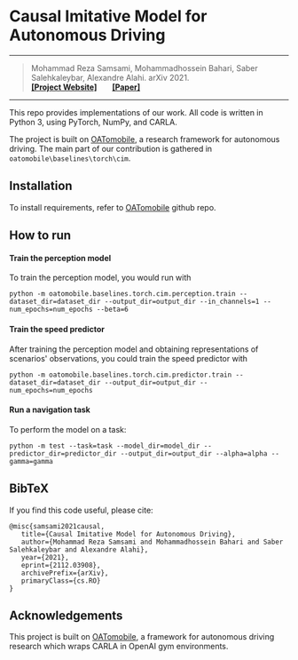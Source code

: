 # Causal Imitative Model for Autonomous Driving

---

>  Mohammad Reza Samsami, Mohammadhossein Bahari, Saber Salehkaleybar, Alexandre Alahi.  arXiv 2021. <br /> 
>  __[[Project Website]](https://mrsamsami.github.io/causal-imitation/)__  &nbsp; &nbsp; &nbsp; __[[Paper]](https://arxiv.org/abs/2112.03908)__

---

This repo provides implementations of our work. All code is written in Python 3, using PyTorch, NumPy, and CARLA.

The project is built on [OATomobile](https://github.com/OATML/oatomobile), a research framework for autonomous driving. The main part of our contribution is gathered in ```oatomobile\baselines\torch\cim```.

## Installation
To install requirements, refer to [OATomobile](https://github.com/OATML/oatomobile) github repo.

## How to run

#### Train the perception model
To train the perception model, you would run with
```
python -m oatomobile.baselines.torch.cim.perception.train --dataset_dir=dataset_dir --output_dir=output_dir --in_channels=1 --num_epochs=num_epochs --beta=6
```

#### Train the speed predictor
After training the perception model and obtaining representations of scenarios' observations, you could train the speed predictor with
```
python -m oatomobile.baselines.torch.cim.predictor.train --dataset_dir=dataset_dir --output_dir=output_dir --num_epochs=num_epochs
```

#### Run a navigation task
To perform the model on a task: 
```
python -m test --task=task --model_dir=model_dir --predictor_dir=predictor_dir --output_dir=output_dir --alpha=alpha --gamma=gamma
```

## BibTeX
If you find this code useful, please cite:

```
@misc{samsami2021causal,
   title={Causal Imitative Model for Autonomous Driving}, 
   author={Mohammad Reza Samsami and Mohammadhossein Bahari and Saber Salehkaleybar and Alexandre Alahi},
   year={2021},
   eprint={2112.03908},
   archivePrefix={arXiv},
   primaryClass={cs.RO}
}
```

## Acknowledgements
This project is built on [OATomobile](https://github.com/OATML/oatomobile), a framework for autonomous driving research which wraps CARLA in OpenAI gym environments.

